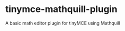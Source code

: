 tinymce-mathquill-plugin
========================

A basic math editor plugin for tinyMCE using Mathquill
